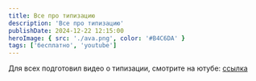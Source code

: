 ```yaml
---
title: Все про типизацию
description: 'Все про типизацию'
publishDate: 2024-12-22 12:15:00
heroImage: { src: './ava.png', color: '#B4C6DA' }
tags: ['бесплатно', 'youtube']
---
```


Для всех подготовил видео о типизации, смотрите на ютубе: [ссылка](https://youtu.be/yRDmGPhXZEk)
